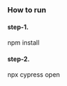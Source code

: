 <h3>How to run</h3>
<h4>step-1. </h4><div>npm install</div>
<h4>step-2. </h4><div>npx cypress open</div>
